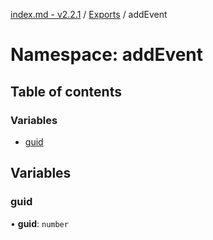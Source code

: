 [index.md - v2.2.1](../README.md) / [Exports](../modules.md) / addEvent

# Namespace: addEvent

## Table of contents

### Variables

-   [guid](addEvent.md#guid)

## Variables

### guid

• **guid**: `number`
